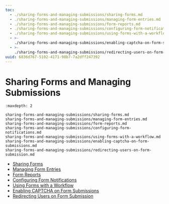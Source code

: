 ```yaml
---
toc:
  - ./sharing-forms-and-managing-submissions/sharing-forms.md
  - ./sharing-forms-and-managing-submissions/managing-form-entries.md
  - ./sharing-forms-and-managing-submissions/form-reports.md
  - ./sharing-forms-and-managing-submissions/configuring-form-notifications.md
  - ./sharing-forms-and-managing-submissions/using-forms-with-a-workflow.md
  - >-
    ./sharing-forms-and-managing-submissions/enabling-captcha-on-form-submissions.md
  - >-
    ./sharing-forms-and-managing-submissions/redirecting-users-on-form-submission.md
uuid: 6836d767-5102-4171-98b7-7a2dff247392
---
```

# Sharing Forms and Managing Submissions

```{toctree}
:maxdepth: 2

sharing-forms-and-managing-submissions/sharing-forms.md
sharing-forms-and-managing-submissions/managing-form-entries.md
sharing-forms-and-managing-submissions/form-reports.md
sharing-forms-and-managing-submissions/configuring-form-notifications.md
sharing-forms-and-managing-submissions/using-forms-with-a-workflow.md
sharing-forms-and-managing-submissions/enabling-captcha-on-form-submissions.md
sharing-forms-and-managing-submissions/redirecting-users-on-form-submission.md
```

- [Sharing Forms](./sharing-forms-and-managing-submissions/sharing-forms.md)
- [Managing Form Entries](./sharing-forms-and-managing-submissions/managing-form-entries.md)
- [Form Reports](./sharing-forms-and-managing-submissions/form-reports.md)
- [Configuring Form Notifications](./sharing-forms-and-managing-submissions/configuring-form-notifications.md)
- [Using Forms with a Workflow](./sharing-forms-and-managing-submissions/using-forms-with-a-workflow.md)
- [Enabling CAPTCHA on Form Submissions](./sharing-forms-and-managing-submissions/enabling-captcha-on-form-submissions.md)
- [Redirecting Users on Form Submission](./sharing-forms-and-managing-submissions/redirecting-users-on-form-submission.md)
